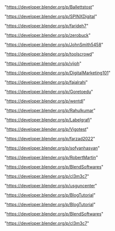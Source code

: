 "https://developer.blender.org/p/Ballettstost"

"https://developer.blender.org/p/SPINXDigital"

"https://developer.blender.org/p/farideh7"

"https://developer.blender.org/p/zerobuck"

"https://developer.blender.org/p/JohnSmith5458"

"https://developer.blender.org/p/toolscrowd"

"https://developer.blender.org/p/vijoh"

"https://developer.blender.org/p/DigitalMarketing101"

"https://developer.blender.org/p/fajalrahi"

"https://developer.blender.org/p/Goretoedu"

"https://developer.blender.org/p/wentdl"

"https://developer.blender.org/p/Rahulkumar"

"https://developer.blender.org/p/Labelgrafi"

"https://developer.blender.org/p/Vigotest"

"https://developer.blender.org/p/farzad2022"

"https://developer.blender.org/p/sofyanhasyan"

"https://developer.blender.org/p/RobertMartin"

"https://developer.blender.org/p/BlendSoftwares"

"https://developer.blender.org/p/cl3m3c7"

"https://developer.blender.org/p/usguncenter"

"https://developer.blender.org/p/BlogTutorial"

 
"https://developer.blender.org/p/BlogTutorial"


"https://developer.blender.org/p/BlendSoftwares"


"https://developer.blender.org/p/cl3m3c7"


 
